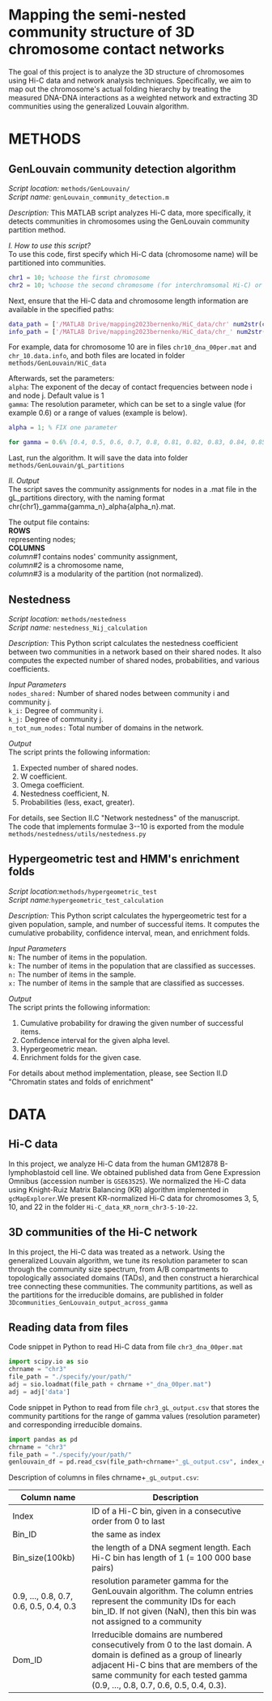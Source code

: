 #     Mapping the semi-nested community structure of 3D chromosome contact networks

The goal of this project is to analyze the 3D structure of chromosomes using Hi-C data and network analysis techniques. Specifically, we aim to map out the chromosome's actual folding hierarchy by treating the measured DNA-DNA interactions as a weighted network and extracting 3D communities using the generalized Louvain algorithm.
# METHODS
## GenLouvain community detection algorithm
_Script location:_ ```methods/GenLouvain/```<br>
_Script name:_ ```genLouvain_community_detection.m```<br>

_Description:_ This MATLAB script analyzes Hi-C data, more specifically, it detects communities in chromosomes using the GenLouvain community partition method.

_I. How to use this script?_<br>
To use this code, first specify which Hi-C data (chromosome name) will be partitioned into communities.
```matlab
chr1 = 10; %choose the first chromosome
chr2 = 10; %choose the second chromosome (for interchromsomal Hi-C) or repeat the first one (for intrachromosomal Hi-C)
```

Next, ensure that the Hi-C data and chromosome length information are available in the specified paths:
```matlab
data_path = ['/MATLAB Drive/mapping2023bernenko/HiC_data/chr' num2str(chr1) '_dna_00per.mat']
info_path = ['/MATLAB Drive/mapping2023bernenko/HiC_data/chr_' num2str(chr1) '.data.info']
```
For example, data for chromosome 10 are in files ```chr10_dna_00per.mat``` and ```chr_10.data.info```, and both files are located in folder ```methods/GenLouvain/HiC_data```

Afterwards, set the parameters:<br>
```alpha```: The exponent of the decay of contact frequencies between node i and node j. Default value is 1<br>
```gamma```: The resolution parameter, which can be set to a single value (for example 0.6) or a range of values (example is below).
```matlab
alpha = 1; % FIX one parameter

for gamma = 0.6% [0.4, 0.5, 0.6, 0.7, 0.8, 0.81, 0.82, 0.83, 0.84, 0.85, 0.86, 0.87, 0.88, 0.89, 0.9] ```
```
Last, run the algorithm. It will save the data into folder ```methods/GenLouvain/gL_partitions```

_II. Output_<br>
The script saves the community assignments for nodes in a .mat file in the gL_partitions directory, with the naming format chr{chr1}_gamma{gamma_n}_alpha{alpha_n}.mat.<br>

The output file contains:<br>
**ROWS**<br>
representing nodes;<br>
**COLUMNS**<br>
_column#1_ contains nodes' community assignment,<br>
_column#2_ is a chromosome name,<br>
_column#3_ is a modularity of the partition (not normalized).

## Nestedness

_Script location:_ ```methods/nestedness```<br>
_Script name:_ ```nestedness_Nij_calculation```

_Description:_ This Python script calculates the nestedness coefficient between two communities in a network based on their shared nodes. It also computes the expected number of shared nodes, probabilities, and various coefficients.

_Input Parameters_<br>
```nodes_shared:``` Number of shared nodes between community i and community j.<br>
```k_i:``` Degree of community i.<br>
```k_j:``` Degree of community j.<br>
```n_tot_num_nodes:``` Total number of domains in the network.

_Output_<br>
The script prints the following information:<br>
1. Expected number of shared nodes.<br>
2. W coefficient.<br>
3. Omega coefficient.<br>
4. Nestedness coefficient, N.<br>
5. Probabilities (less, exact, greater).

For details, see Section II.C "Network nestedness" of the manuscript.<br>
The code that implements formulae 3--10 is exported from the module ```methods/nestedness/utils/nestedness.py``` 

## Hypergeometric test and HMM's enrichment folds
_Script location:_```methods/hypergeometric_test```<br>
_Script name:_```hypergeometric_test_calculation```<br>

_Description:_ This Python script calculates the hypergeometric test for a given population, sample, and number of successful items. It computes the cumulative probability, confidence interval, mean, and enrichment folds.

_Input Parameters_<br>
```N:``` The number of items in the population.<br>
```k:``` The number of items in the population that are classified as successes.<br>
```n:``` The number of items in the sample.<br>
```x:``` The number of items in the sample that are classified as successes.

_Output_<br>
The script prints the following information:<br>
1. Cumulative probability for drawing the given number of successful items.
2. Confidence interval for the given alpha level.
3. Hypergeometric mean.
4. Enrichment folds for the given case.

For details about method implementation, please, see Section II.D "Chromatin states and folds of enrichment"
# DATA
## Hi-C data
In this project, we analyze Hi-C data from the human GM12878 B-lymphoblastoid cell line. We obtained published data from Gene Expression Omnibus (accession number is `GSE63525`). We normalized the Hi-C data using Knight-Ruiz Matrix Balancing (KR) algorithm implemented in `gcMapExplorer`.We present KR-normalized Hi-C data for chromosomes 3, 5, 10, and 22 in the folder `Hi-C_data_KR_norm_chr3-5-10-22`.

## 3D communities of the Hi-C network
In this project, the Hi-C data was treated as a network. Using the generalized Louvain algorithm, we tune its resolution parameter to scan through the community size spectrum, from A/B compartments to topologically associated domains (TADs), and then construct a hierarchical tree connecting these communities. The community partitions, as well as the partitions for the irreducible domains, are published in folder `3Dcommunities_GenLouvain_output_across_gamma`

## Reading data from files
Code snippet in Python to read Hi-C data from file `chr3_dna_00per.mat`

```python
import scipy.io as sio
chrname = "chr3"
file_path = "./specify/your/path/"
adj = sio.loadmat(file_path + chrname +"_dna_00per.mat")
adj = adj['data']
```

Code snippet in Python to read from file `chr3_gL_output.csv` that stores the community partitions for the range of gamma values (resolution parameter) and corresponding irreducible domains.

```python
import pandas as pd
chrname = "chr3"
file_path = "./specify/your/path/"
genlouvain_df = pd.read_csv(file_path+chrname+"_gL_output.csv", index_col=0)
```

Description of columns in files chrname+`_gL_output.csv`: 

| Column name      | Description |
| ----------- | ----------- |
| Index | ID of a Hi-C bin, given in a consecutive order from 0 to last |
| Bin_ID | the same as index |
| Bin_size(100kb) | the length of a DNA segment length. Each Hi-C bin has length of 1 (= 100 000 base pairs) |
| 0.9, …, 0.8, 0.7, 0.6, 0.5, 0.4, 0.3 | resolution parameter gamma for the GenLouvain algorithm. The column entries represent the community IDs for each bin_ID. If not given (NaN), then this bin was not assigned to a community |
| Dom_ID | Irreducible domains are numbered consecutively from 0 to the last domain. A domain is defined as a group of linearly adjacent Hi-C bins that are members of the same community for each tested gamma (0.9, …, 0.8, 0.7, 0.6, 0.5, 0.4, 0.3).|
